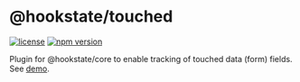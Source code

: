 # @hookstate/touched

[![license](https://img.shields.io/github/license/avkonst/hookstate)](https://img.shields.io/github/license/avkonst/hookstate) [![npm version](https://img.shields.io/npm/v/@hookstate/touched.svg?maxAge=300&label=version&colorB=007ec6)](https://www.npmjs.com/package/@hookstate/touched)

Plugin for @hookstate/core to enable tracking of touched data (form) fields. See [demo](https://hookstate.js.org/plugin-touched).
